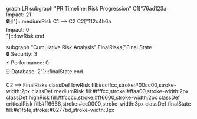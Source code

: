 graph LR
  subgraph "PR Timeline: Risk Progression"
    C1["76ad123a<br/>Impact: 21<br/>🔒🗄️"]:::mediumRisk
    C1 --> C2
    C2["112c4b6a<br/>Impact: 0<br/>"]:::lowRisk
  end

  subgraph "Cumulative Risk Analysis"
    FinalRisks["Final State<br/>🔒 Security: 3<br/>⚡ Performance: 0<br/>🗄️ Database: 2"]:::finalState
  end

  C2 --> FinalRisks
  classDef lowRisk fill:#ccffcc,stroke:#00cc00,stroke-width:2px
  classDef mediumRisk fill:#ffffcc,stroke:#ffaa00,stroke-width:2px
  classDef highRisk fill:#ffcccc,stroke:#ff6600,stroke-width:2px
  classDef criticalRisk fill:#ff6666,stroke:#cc0000,stroke-width:3px
  classDef finalState fill:#e1f5fe,stroke:#0277bd,stroke-width:3px
